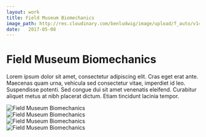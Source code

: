 ```yaml
---
layout: work
title: Field Museum Biomechanics
image_path: http://res.cloudinary.com/benludwig/image/upload/f_auto/v1499826431/fm-biomechanics-5_f7hmia.jpg
date:   2017-05-08
---
```

<div class="grid-container">
<div class="grid">
<div class="grid-sizer"></div>
<div class="grid-item">
  <div class="copy-block">
    <h1>Field Museum Biomechanics</h1>
    <p>Lorem ipsum dolor sit amet, consectetur adipiscing elit. Cras eget erat ante. Maecenas quam urna, vehicula sed consectetur vitae, imperdiet id leo. Suspendisse potenti. Sed congue dui sit amet venenatis eleifend. Curabitur aliquet metus at nibh placerat dictum. Etiam tincidunt lacinia tempor.</p>
  </div>
</div>
<div class="grid-item">
<img src="http://res.cloudinary.com/benludwig/image/upload/f_auto/v1499826420/fm-biomechanics-1_aw0gfv.jpg" alt="Field Museum Biomechanics">
</div>
<div class="grid-item">
<img src="http://res.cloudinary.com/benludwig/image/upload/f_auto/v1499826429/fm-biomechanics-3_ozk9wx.jpg" alt="Field Museum Biomechanics">
</div>
<div class="grid-item">
<img src="http://res.cloudinary.com/benludwig/image/upload/f_auto/v1499826423/fm-biomechanics-2_rjf6fr.jpg" alt="Field Museum Biomechanics">
</div>
<div class="grid-item">
<img src="http://res.cloudinary.com/benludwig/image/upload/f_auto/v1499826431/fm-biomechanics-5_f7hmia.jpg" alt="Field Museum Biomechanics">
</div>
</div>
</div>

